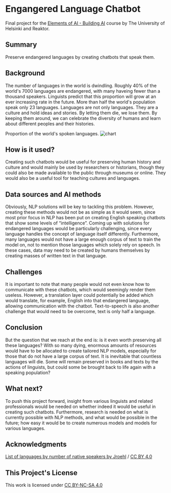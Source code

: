 <!-- This is the markdown template for the final project of the Building AI course, 
created by Reaktor Innovations and University of Helsinki. 
Copy the template, paste it to your GitHub README and edit! -->

# Engangered Language Chatbot

Final project for the [Elements of AI - Building AI](https://buildingai.elementsofai.com) course by The University of Helsinki and Reaktor.

## Summary

Preserve endangered languages by creating chatbots that speak them.


## Background

The number of languages in the world is dwindling. Roughly 40% of the world's 7000 languages are endangered, with many haveing fewer than a thousand speakers. Linguists predict that this proportion will grow at an ever increasing rate in the future. More than half the world's population speak only 23 languages. Languages are not only languages. They are a culture and hold ideas and stories. By letting them die, we lose them. By keeping them around, we can celebrate the diversity of humans and learn about different peoples and their histories.

Proportion of the world's spoken languages.
![chart](https://upload.wikimedia.org/wikipedia/commons/2/28/List_of_languages_by_number_of_native_speakers.png)


## How is it used?

Creating such chatbots would be useful for preserving human history and culture and would mainly be used by researchers or historians, though they could also be made available to the public through museums or online. They would also be a useful tool for teaching cultures and languages.


## Data sources and AI methods

Obviously, NLP solutions will be key to tackling this problem. However, creating these methods would not be as simple as it would seem, since most prior focus in NLP has been put on creating English speaking chatbots that show some levels of “intelligence”. Coming up with solutions for endangered languages would be particularly challenging, since every language handles the concept of language itself differently. Furthermore, many languages would not have a large enough corpus of text to train the model on, not to mention those languages which solely rely on speech. In these cases, data may need to be created by humans themselves by creating masses of written text in that language.


## Challenges

It is important to note that many people would not even know how to communicate with these chatbots, which would seemingly render them useless. However, a translation layer could potentially be added which would translate, for example, English into that endangered language, allowing communication with the chatbot. Text-to-speech is also another challenge that would need to be overcome, text is only half a language.


## Conclusion

But the question that we reach at the end is: is it even worth preserving all these languages? With so many dying, enormous amounts of resources would have to be allocated to create tailored NLP models, especially for those that do not have a large corpus of text. It is inevitable that countless languages will die. Some will remain preserved in books and texts by the actions of linguists, but could some be brought back to life again with a speaking population?


## What next?

To push this project forward, insight from various linguists and related professionals would be needed on whether indeed it would be useful in creating such chatbots. Furthermore, research is needed on what is currently possible with NLP methods, and what would be possible in the future; how easy it would be to create numerous models and models for various languages.


## Acknowledgments

[List of languages by number of native speakers by Jroehl](https://en.wikipedia.org/wiki/File:List_of_languages_by_number_of_native_speakers.png) / [CC BY 4.0](https://creativecommons.org/licenses/by/4.0/)

## This Project's License
This work is licensed under [CC BY-NC-SA 4.0](http://creativecommons.org/licenses/by-nc-sa/4.0/)
